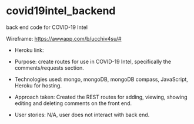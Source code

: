# covid19intel_backend
back end code for COVID-19 Intel

Wireframe: https://awwapp.com/b/ucchiv4su/#

* Heroku link:

* Purpose: create routes for use in COVID-19 Intel, specifically the comments/requests section.

* Technologies used: 
mongo, mongoDB, mongoDB compass, JavaScript, Heroku for hosting.

* Approach taken: Created the REST routes for adding, viewing, showing editing and deleting comments on the front end.

* User stories:
N/A, user does not interact with back end.

